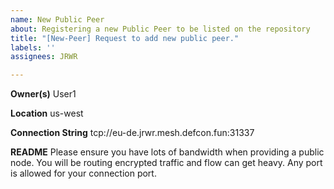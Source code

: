 ```yaml
---
name: New Public Peer
about: Registering a new Public Peer to be listed on the repository
title: "[New-Peer] Request to add new public peer."
labels: ''
assignees: JRWR

---
```


**Owner(s)**
User1

**Location**
us-west

**Connection String**
tcp://eu-de.jrwr.mesh.defcon.fun:31337


**README**
Please ensure you have lots of bandwidth when providing a public node. You will be routing encrypted traffic and flow can get heavy. Any port is allowed for your connection port.
